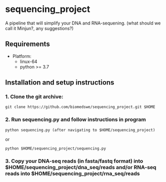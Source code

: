 # sequencing_project
A pipeline that will simplify your DNA and RNA-sequening. (what should we call it Minjun?, any suggestions?)

## Requirements
- Platform: 
    - linux-64
    - python >= 3.7
    
    
## Installation and setup instructions

### 1. Clone the git archive:

```
git clone https://github.com/biomedswe/sequencing_project.git $HOME
```

### 2. Run sequencing.py and follow instructions in program

```
python sequencing.py (after navigating to $HOME/sequencing_project)
```
or
```
python $HOME/sequencing_project/sequencing.py
```

### 3. Copy your DNA-seq reads (in fasta/fastq format) into $HOME/sequencing_project/dna_seq/reads and/or RNA-seq reads into $HOME/sequencing_project/rna_seq/reads
   
